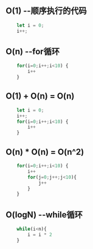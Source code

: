 ## O(1) --顺序执行的代码
```js
    let i = 0;
    i++;
```
    
## O(n) --for循环
```js
    for(i=0;i++;i<10) {
        i++
    }
```

## O(1) + O(n) = O(n)
```js
    let i = 0;
    i++;
    for(i=0;i++;i<10) {
        i++
    }
```

## O(n) * O(n) = O(n^2)
```js
    for(i=0;i++;i<10) {
        i++
        for(j=0;j++;j<10){
            j++
        }
    }
```

## O(logN) --while循环
```js
    while(i<n){
        i = i * 2
    }
```